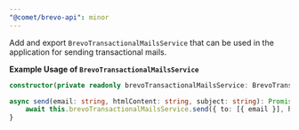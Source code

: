```yaml
---
"@comet/brevo-api": minor
---
```


Add and export `BrevoTransactionalMailsService` that can be used in the application for sending transactional mails.

**Example Usage of `BrevoTransactionalMailsService`**

```typescript
constructor(private readonly brevoTransactionalMailsService: BrevoTransactionalMailsService) {}

async send(email: string, htmlContent: string, subject: string): Promise<void> {
    await this.brevoTransactionalMailsService.send({ to: [{ email }], htmlContent, subject }, data.scope);
}
```
